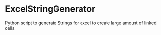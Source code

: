 # ExcelStringGenerator
Python script to generate Strings for excel to create large amount of linked cells
